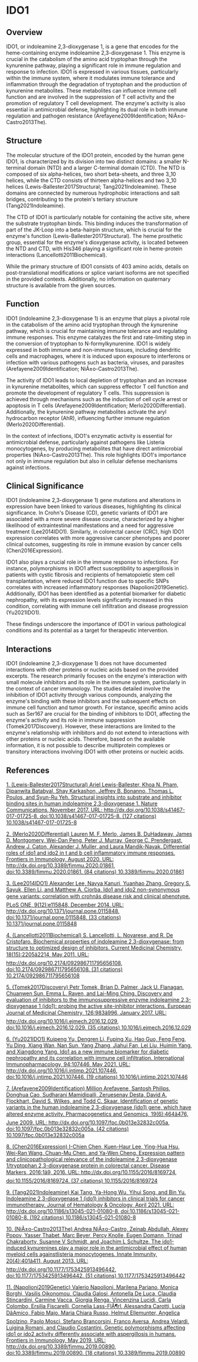 # IDO1

## Overview
IDO1, or indoleamine 2,3-dioxygenase 1, is a gene that encodes for the heme-containing enzyme indoleamine 2,3-dioxygenase 1. This enzyme is crucial in the catabolism of the amino acid tryptophan through the kynurenine pathway, playing a significant role in immune regulation and response to infection. IDO1 is expressed in various tissues, particularly within the immune system, where it modulates immune tolerance and inflammation through the degradation of tryptophan and the production of kynurenine metabolites. These metabolites can influence immune cell function and are involved in the suppression of T cell activity and the promotion of regulatory T cell development. The enzyme's activity is also essential in antimicrobial defense, highlighting its dual role in both immune regulation and pathogen resistance (Arefayene2009Identification; NiÃ±o-Castro2013The).

## Structure
The molecular structure of the IDO1 protein, encoded by the human gene IDO1, is characterized by its division into two distinct domains: a smaller N-terminal domain (NTD) and a larger C-terminal domain (CTD). The NTD is composed of six alpha-helices, two short beta-sheets, and three 3_10 helices, while the CTD consists of thirteen alpha-helices and two 3_10 helices (Lewis-Ballester2017Structural; Tang2021Indoleamine). These domains are connected by numerous hydrophobic interactions and salt bridges, contributing to the protein's tertiary structure (Tang2021Indoleamine).

The CTD of IDO1 is particularly notable for containing the active site, where the substrate tryptophan binds. This binding induces the transformation of part of the JK-Loop into a beta-hairpin structure, which is crucial for the enzyme's function (Lewis-Ballester2017Structural). The heme prosthetic group, essential for the enzyme's dioxygenase activity, is located between the NTD and CTD, with His346 playing a significant role in heme-protein interactions (Lancellotti2011Biochemical).

While the primary structure of IDO1 consists of 403 amino acids, details on post-translational modifications or splice variant isoforms are not specified in the provided contexts. Additionally, no information on quaternary structure is available from the given sources.

## Function
IDO1 (indoleamine 2,3-dioxygenase 1) is an enzyme that plays a pivotal role in the catabolism of the amino acid tryptophan through the kynurenine pathway, which is crucial for maintaining immune tolerance and regulating immune responses. This enzyme catalyzes the first and rate-limiting step in the conversion of tryptophan to N-formylkynurenine. IDO1 is widely expressed in both immune and non-immune tissues, including dendritic cells and macrophages, where it is induced upon exposure to interferons or infection with various pathogens such as bacteria, viruses, and parasites (Arefayene2009Identification; NiÃ±o-Castro2013The).

The activity of IDO1 leads to local depletion of tryptophan and an increase in kynurenine metabolites, which can suppress effector T cell function and promote the development of regulatory T cells. This suppression is achieved through mechanisms such as the induction of cell cycle arrest or apoptosis in T cells (Arefayene2009Identification; Merlo2020Differential). Additionally, the kynurenine pathway metabolites activate the aryl hydrocarbon receptor (AhR), influencing further immune regulation (Merlo2020Differential).

In the context of infections, IDO1's enzymatic activity is essential for antimicrobial defense, particularly against pathogens like Listeria monocytogenes, by producing metabolites that have direct antimicrobial properties (NiÃ±o-Castro2013The). This role highlights IDO1's importance not only in immune regulation but also in cellular defense mechanisms against infections.

## Clinical Significance
IDO1 (indoleamine 2,3-dioxygenase 1) gene mutations and alterations in expression have been linked to various diseases, highlighting its clinical significance. In Crohn's Disease (CD), genetic variants of IDO1 are associated with a more severe disease course, characterized by a higher likelihood of extraintestinal manifestations and a need for aggressive treatment (Lee2014IDO1). Similarly, in colorectal cancer (CRC), high IDO1 expression correlates with more aggressive cancer phenotypes and poorer clinical outcomes, suggesting its role in immune evasion by cancer cells (Chen2016Expression).

IDO1 also plays a crucial role in the immune response to infections. For instance, polymorphisms in IDO1 affect susceptibility to aspergillosis in patients with cystic fibrosis and recipients of hematopoietic stem cell transplantation, where reduced IDO1 function due to specific SNPs correlates with increased inflammatory responses (Napolioni2019Genetic). Additionally, IDO1 has been identified as a potential biomarker for diabetic nephropathy, with its expression levels significantly increased in this condition, correlating with immune cell infiltration and disease progression (Yu2021IDO1).

These findings underscore the importance of IDO1 in various pathological conditions and its potential as a target for therapeutic intervention.

## Interactions
IDO1 (indoleamine 2,3-dioxygenase 1) does not have documented interactions with other proteins or nucleic acids based on the provided excerpts. The research primarily focuses on the enzyme's interaction with small molecule inhibitors and its role in the immune system, particularly in the context of cancer immunology. The studies detailed involve the inhibition of IDO1 activity through various compounds, analyzing the enzyme's binding with these inhibitors and the subsequent effects on immune cell function and tumor growth. For instance, specific amino acids such as Ser167 are crucial for the binding of inhibitors to IDO1, affecting the enzyme's activity and its role in immune suppression (Tomek2017Discovery). However, these interactions are limited to the enzyme's relationship with inhibitors and do not extend to interactions with other proteins or nucleic acids. Therefore, based on the available information, it is not possible to describe multiprotein complexes or transitory interactions involving IDO1 with other proteins or nucleic acids.


## References


[1. (Lewis-Ballester2017Structural) Ariel Lewis-Ballester, Khoa N. Pham, Dipanwita Batabyal, Shay Karkashon, Jeffrey B. Bonanno, Thomas L. Poulos, and Syun-Ru Yeh. Structural insights into substrate and inhibitor binding sites in human indoleamine 2,3-dioxygenase 1. Nature Communications, November 2017. URL: http://dx.doi.org/10.1038/s41467-017-01725-8, doi:10.1038/s41467-017-01725-8. (127 citations) 10.1038/s41467-017-01725-8](https://doi.org/10.1038/s41467-017-01725-8)

[2. (Merlo2020Differential) Lauren M. F. Merlo, James B. DuHadaway, James D. Montgomery, Wei-Dan Peng, Peter J. Murray, George C. Prendergast, Andrew J. Caton, Alexander J. Muller, and Laura Mandik-Nayak. Differential roles of ido1 and ido2 in t and b cell inflammatory immune responses. Frontiers in Immunology, August 2020. URL: http://dx.doi.org/10.3389/fimmu.2020.01861, doi:10.3389/fimmu.2020.01861. (84 citations) 10.3389/fimmu.2020.01861](https://doi.org/10.3389/fimmu.2020.01861)

[3. (Lee2014IDO1) Alexander Lee, Navya Kanuri, Yuanhao Zhang, Gregory S. Sayuk, Ellen Li, and Matthew A. Ciorba. Ido1 and ido2 non-synonymous gene variants: correlation with crohnâs disease risk and clinical phenotype. PLoS ONE, 9(12):e115848, December 2014. URL: http://dx.doi.org/10.1371/journal.pone.0115848, doi:10.1371/journal.pone.0115848. (33 citations) 10.1371/journal.pone.0115848](https://doi.org/10.1371/journal.pone.0115848)

[4. (Lancellotti2011Biochemical) S. Lancellotti, L. Novarese, and R. De Cristofaro. Biochemical properties of indoleamine 2,3-dioxygenase: from structure to optimized design of inhibitors. Current Medicinal Chemistry, 18(15):2205â2214, May 2011. URL: http://dx.doi.org/10.2174/092986711795656108, doi:10.2174/092986711795656108. (31 citations) 10.2174/092986711795656108](https://doi.org/10.2174/092986711795656108)

[5. (Tomek2017Discovery) Petr Tomek, Brian D. Palmer, Jack U. Flanagan, Chuanwen Sun, Emma L. Raven, and Lai-Ming Ching. Discovery and evaluation of inhibitors to the immunosuppressive enzyme indoleamine 2,3-dioxygenase 1 (ido1): probing the active site-inhibitor interactions. European Journal of Medicinal Chemistry, 126:983â996, January 2017. URL: http://dx.doi.org/10.1016/j.ejmech.2016.12.029, doi:10.1016/j.ejmech.2016.12.029. (35 citations) 10.1016/j.ejmech.2016.12.029](https://doi.org/10.1016/j.ejmech.2016.12.029)

[6. (Yu2021IDO1) Kuipeng Yu, Dengren Li, Fuping Xu, Hao Guo, Feng Feng, Yu Ding, Xiang Wan, Nan Sun, Yang Zhang, Jiahui Fan, Lei Liu, Huimin Yang, and Xiangdong Yang. Ido1 as a new immune biomarker for diabetic nephropathy and its correlation with immune cell infiltration. International Immunopharmacology, 94:107446, May 2021. URL: http://dx.doi.org/10.1016/j.intimp.2021.107446, doi:10.1016/j.intimp.2021.107446. (19 citations) 10.1016/j.intimp.2021.107446](https://doi.org/10.1016/j.intimp.2021.107446)

[7. (Arefayene2009Identification) Million Arefayene, Santosh Philips, Donghua Cao, Sudharani Mamidipalli, Zeruesenay Desta, David A. Flockhart, David S. Wilkes, and Todd C. Skaar. Identification of genetic variants in the human indoleamine 2,3-dioxygenase (ido1) gene, which have altered enzyme activity. Pharmacogenetics and Genomics, 19(6):464â476, June 2009. URL: http://dx.doi.org/10.1097/fpc.0b013e32832c005a, doi:10.1097/fpc.0b013e32832c005a. (42 citations) 10.1097/fpc.0b013e32832c005a](https://doi.org/10.1097/fpc.0b013e32832c005a)

[8. (Chen2016Expression) I-Chien Chen, Kuen-Haur Lee, Ying-Hua Hsu, Wei-Ran Wang, Chuan-Mu Chen, and Ya-Wen Cheng. Expression pattern and clinicopathological relevance of the indoleamine 2,3-dioxygenase 1/tryptophan 2,3-dioxygenase protein in colorectal cancer. Disease Markers, 2016:1â9, 2016. URL: http://dx.doi.org/10.1155/2016/8169724, doi:10.1155/2016/8169724. (37 citations) 10.1155/2016/8169724](https://doi.org/10.1155/2016/8169724)

[9. (Tang2021Indoleamine) Kai Tang, Ya-Hong Wu, Yihui Song, and Bin Yu. Indoleamine 2,3-dioxygenase 1 (ido1) inhibitors in clinical trials for cancer immunotherapy. Journal of Hematology &amp; Oncology, April 2021. URL: http://dx.doi.org/10.1186/s13045-021-01080-8, doi:10.1186/s13045-021-01080-8. (192 citations) 10.1186/s13045-021-01080-8](https://doi.org/10.1186/s13045-021-01080-8)

[10. (NiÃ±o-Castro2013The) Andrea NiÃ±o-Castro, Zeinab Abdullah, Alexey Popov, Yasser Thabet, Marc Beyer, Percy Knolle, Eugen Domann, Trinad Chakraborty, Susanne V Schmidt, and Joachim L Schultze. The ido1-induced kynurenines play a major role in the antimicrobial effect of human myeloid cells againstlisteria monocytogenes. Innate Immunity, 20(4):401â411, August 2013. URL: http://dx.doi.org/10.1177/1753425913496442, doi:10.1177/1753425913496442. (51 citations) 10.1177/1753425913496442](https://doi.org/10.1177/1753425913496442)

[11. (Napolioni2019Genetic) Valerio Napolioni, Marilena Pariano, Monica Borghi, Vasilis Oikonomou, Claudia Galosi, Antonella De Luca, Claudia Stincardini, Carmine Vacca, Giorgia Renga, Vincenzina Lucidi, Carla Colombo, Ersilia Fiscarelli, Cornelia Lass-FlÃ¶rl, Alessandra Carotti, Lucia DâAmico, Fabio Majo, Maria Chiara Russo, Helmut Ellemunter, Angelica Spolzino, Paolo Mosci, Stefano Brancorsini, Franco Aversa, Andrea Velardi, Luigina Romani, and Claudio Costantini. Genetic polymorphisms affecting ido1 or ido2 activity differently associate with aspergillosis in humans. Frontiers in Immunology, May 2019. URL: http://dx.doi.org/10.3389/fimmu.2019.00890, doi:10.3389/fimmu.2019.00890. (18 citations) 10.3389/fimmu.2019.00890](https://doi.org/10.3389/fimmu.2019.00890)